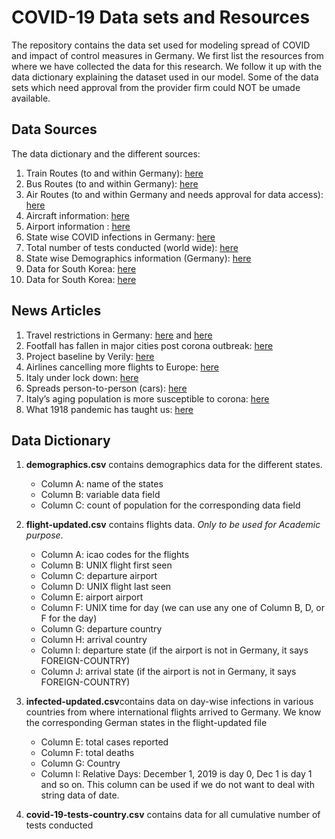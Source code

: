 # COVID-19 Data sets and Resources
The repository contains the data set used for modeling spread of COVID and impact of control measures in Germany. We first list the resources from where we have collected the data for this research. We follow it up with the data dictionary explaining the dataset used in our model. Some of the data sets which need approval from the provider firm could NOT be umade available.

## Data Sources

The data dictionary and the different sources: 
1. Train Routes (to and within Germany): <a href="https://www.bahn.de/p/view/mdb/kursbuch/mdb_305019_frankfurt_main_hbf_1920_an_heft_115221.pdf">here</a>
2. Bus Routes (to and within Germany): <a href="https://en.wikipedia.org/wiki/2020_coronavirus_pandemic_in_Germany">here</a>
3. Air Routes (to and within Germany and needs approval for data access): <a href="https://opensky-network.org">here</a>
4. Aircraft information: <a href="https://opensky-network.org/datasets/metadata/">here</a>
5. Airport information : <a href="https://openflights.org/data.html#airport">here</a>
6. State wise COVID infections in Germany: <a href="https://en.wikipedia.org/wiki/2020_coronavirus_pandemic_in_Germany">here</a>
7. Total number of tests conducted (world wide): <a href="https://ourworldindata.org/coronavirus\#current-covid-19-test-coverage-estimates">here</a>
8. State wise Demographics information (Germany): <a href="https://www.citypopulation.de/en/germany/">here</a>
9. Data for South Korea: <a href="https://ourworldindata.org/grapher/daily-cases-covid-19-who?time=1..52&country=KOR">here</a>
10. Data for South Korea: <a href="https://ourworldindata.org/grapher/daily-cases-covid-19-who?time=1..52&country=KOR">here</a>

## News Articles
1. Travel restrictions in Germany: <a href="www.bbc.com/news/world-europe-51897069">here</a> and <a href="www.dw.com/en/coronavirus-germany-implements-non-eu-travel-ban/a-52802039">here</a>
2. Footfall has fallen in major cities post corona outbreak: <a href="www.economist.com/graphic-detail/2020/03/14/foot-traffic-has-fallen-sharply-in-cities-with-big-coronavirus-outbreaks">here</a>
3. Project baseline by Verily: <a href="">here</a>
4. Airlines cancelling more flights to Europe: <a href="techcrunch.com/2020/03/12/airlines-start-cancelling-more-flights-from-europe-as-new-restrictions-go-into-effect/">here</a>
5. Italy under lock down: <a href="graphics.reuters.com/HEALTH-CORONAVIRUS-ITALY/0100B5J33XY/index.html">here</a> 
6. Spreads person-to-person (cars): <a href="www.cdc.gov/coronavirus/2019-ncov/prepare/transmission.html?CDC_AA_refVal=https\%3A\%2F\%2Fwww.cdc.gov\%2Fcoronavirus\%2F2019-ncov\%2Fabout\%2Ftransmission.html">here</a>
7. Italy’s aging population is more susceptible to corona: <a href="www.wsj.com/articles/italy-with-elderly-population-has-worlds-highest-death-rate-from-virus-11583785086">here</a> 
8. What 1918 pandemic has taught us: <a href="www.popsci.com/story/health/coronavirus-1918-flu-pandemic/?utm_medium=syndication&utm_source=smartnews">here</a>


## Data Dictionary
1. **demographics.csv** contains demographics data for the different states.
   - Column A: name of the states
   - Column B: variable data field
   - Column C: count of population for the corresponding data field

2. **flight-updated.csv** contains flights data. *Only to be used for Academic purpose*.
   - Column A: icao codes for the flights
   - Column B: UNIX flight first seen
   - Column C: departure airport
   - Column D: UNIX flight last seen
   - Column E: airport airport
   - Column F: UNIX time for day (we can use any one of Column B, D, or F for the day)
   - Column G: departure country
   - Column H: arrival country
   - Column I: departure state (if the airport is not in Germany, it says FOREIGN-COUNTRY)
   - Column J: arrival state (if the airport is not in Germany, it says FOREIGN-COUNTRY)

3. **infected-updated.csv**contains data on day-wise infections in various countries from where international flights arrived to Germany. We know the corresponding German states in the flight-updated file
   - Column E: total cases reported
   - Column F: total deaths
   - Column G: Country
   - Column I: Relative Days: December 1, 2019 is day 0, Dec 1 is day 1 and so on. This column can be used if we do not want to deal with string data of date.

4. **covid-19-tests-country.csv** contains data for all cumulative number of tests conducted
